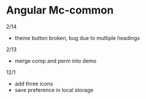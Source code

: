 # Angular Mc-common

2/14
- theme button broken, bug due to multiple headings

2/13
- merge comp and perm into demo

12/1
- add three icons
- save preference in local storage

